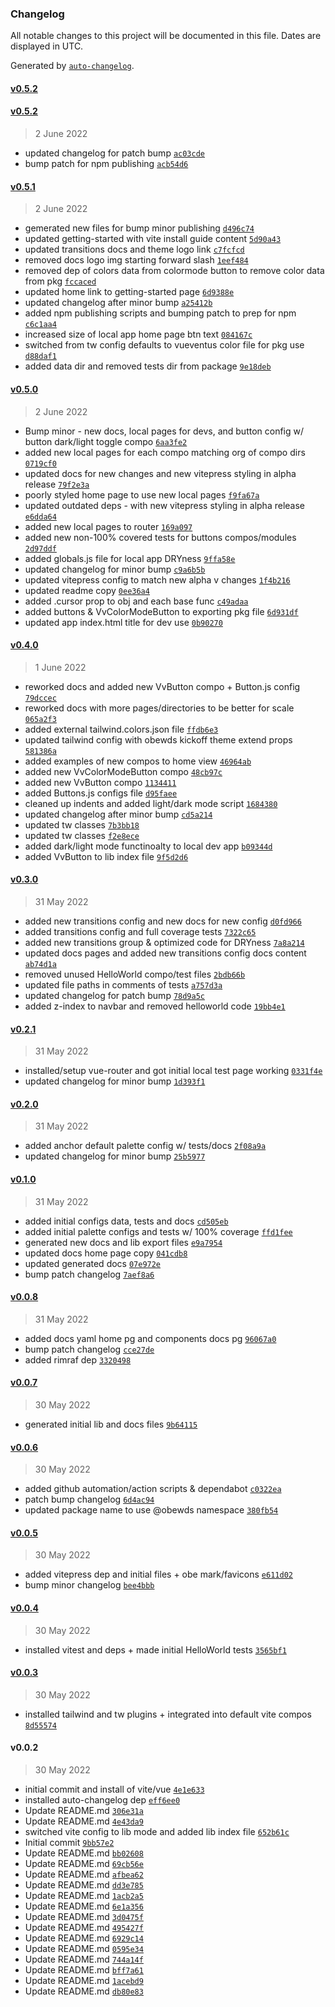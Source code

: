 ### Changelog

All notable changes to this project will be documented in this file. Dates are displayed in UTC.

Generated by [`auto-changelog`](https://github.com/CookPete/auto-changelog).

#### [v0.5.2](https://github.com/obewds/vueventus/compare/v0.5.2...v0.5.2)

#### [v0.5.2](https://github.com/obewds/vueventus/compare/v0.5.1...v0.5.2)

> 2 June 2022

- updated changelog for patch bump [`ac03cde`](https://github.com/obewds/vueventus/commit/ac03cdefcc1f4d7bc7b3a62a2e4d23f9750020be)
- bump patch for npm publishing [`acb54d6`](https://github.com/obewds/vueventus/commit/acb54d61fb1d48617e8696b5ad931e53e0cc97b5)

#### [v0.5.1](https://github.com/obewds/vueventus/compare/v0.5.0...v0.5.1)

> 2 June 2022

- gemerated new files for bump minor publishing [`d496c74`](https://github.com/obewds/vueventus/commit/d496c74f4c91ebdffb0d0f5c6313f0e86b731ecb)
- updated getting-started with vite install guide content [`5d90a43`](https://github.com/obewds/vueventus/commit/5d90a43960b89a03fe58a0e164c82d52366fd9a2)
- updated transitions docs and theme logo link [`c7fcfcd`](https://github.com/obewds/vueventus/commit/c7fcfcd193fb099d3720006c7f36617163c20650)
- removed docs logo img starting forward slash [`1eef484`](https://github.com/obewds/vueventus/commit/1eef4842ac1f8ece99fe021b8d759ff748f21fc1)
- removed dep of colors data from colormode button to remove color data from pkg [`fccaced`](https://github.com/obewds/vueventus/commit/fccacedcd856c0354e2cf016b558efc9e0461e5b)
- updated home link to getting-started page [`6d9388e`](https://github.com/obewds/vueventus/commit/6d9388e8685688576de6a8453dc90bde42cc14e8)
- updated changelog after minor bump [`a25412b`](https://github.com/obewds/vueventus/commit/a25412b08f2755bc32b84e6ed7ee6e32af063197)
- added npm publishing scripts and bumping patch to prep for npm [`c6c1aa4`](https://github.com/obewds/vueventus/commit/c6c1aa4a7c37cd73a293b6a51c47bb118c93b34b)
- increased size of local app home page btn text [`084167c`](https://github.com/obewds/vueventus/commit/084167c18eae571f49849cd771071ff3d6f237e6)
- switched from tw config defaults to vueventus color file for pkg use [`d88daf1`](https://github.com/obewds/vueventus/commit/d88daf15a4d9c58a9f29359e89898b8446d424d2)
- added data dir and removed tests dir from package [`9e18deb`](https://github.com/obewds/vueventus/commit/9e18debc13b8e79256a60681d03e9241ac523967)

#### [v0.5.0](https://github.com/obewds/vueventus/compare/v0.4.0...v0.5.0)

> 2 June 2022

- Bump minor - new docs, local pages for devs, and button config w/ button dark/light toggle compo [`6aa3fe2`](https://github.com/obewds/vueventus/commit/6aa3fe21d94ea91436f255d348d6d20990d81b7b)
- added new local pages for each compo matching org of compo dirs [`0719cf0`](https://github.com/obewds/vueventus/commit/0719cf0bb91191ebf945de7a8f3109a576c35f61)
- updated docs for new changes and new vitepress styling in alpha release [`79f2e3a`](https://github.com/obewds/vueventus/commit/79f2e3a6d16cbad002495a44b7bcc7b0555364e3)
- poorly styled home page to use new local pages [`f9fa67a`](https://github.com/obewds/vueventus/commit/f9fa67ae8fa1ecce68be9da1decf0ebfd076f3e0)
- updated outdated deps - with new vitepress styling in alpha release [`e6dda64`](https://github.com/obewds/vueventus/commit/e6dda64d1b60c8a5201b5d67336a9af8b371043d)
- added new local pages to router [`169a097`](https://github.com/obewds/vueventus/commit/169a0972676465f2e7fa6d39b71098273f11b480)
- added new non-100% covered tests for buttons compos/modules [`2d97ddf`](https://github.com/obewds/vueventus/commit/2d97ddf92401603647dc5e6c4ddb1f99d780c29d)
- added globals.js file for local app DRYness [`9ffa58e`](https://github.com/obewds/vueventus/commit/9ffa58ecaec2856d4647f1d87871b16ffb0fd738)
- updated changelog for minor bump [`c9a6b5b`](https://github.com/obewds/vueventus/commit/c9a6b5bac9a7583e08e06351ade744fee74bbe41)
- updated vitepress config to match new alpha v changes [`1f4b216`](https://github.com/obewds/vueventus/commit/1f4b2168dd018538d0011240b611507c7118d56c)
- updated readme copy [`0ee36a4`](https://github.com/obewds/vueventus/commit/0ee36a4cd3abff27bd8e1e9b99507a82c07bf73c)
- added .cursor prop to obj and each base func [`c49adaa`](https://github.com/obewds/vueventus/commit/c49adaa2b2f6d56ec86c67c5eb37eec8ed32ac2c)
- added buttons & VvColorModeButton to exporting pkg file [`6d931df`](https://github.com/obewds/vueventus/commit/6d931dfc057e330b303c5ea948ac01e89c581aa4)
- updated app index.html title for dev use [`0b90270`](https://github.com/obewds/vueventus/commit/0b902700bddee7fa0e47f34f7570426e1dd48084)

#### [v0.4.0](https://github.com/obewds/vueventus/compare/v0.3.0...v0.4.0)

> 1 June 2022

- reworked docs and added new VvButton compo + Button.js config [`79dccec`](https://github.com/obewds/vueventus/commit/79dcceca5666c3634f1406f12d4e6885f7134c1b)
- reworked docs with more pages/directories to be better for scale [`065a2f3`](https://github.com/obewds/vueventus/commit/065a2f39bd3a188a5e16e70615f663e0f118fdc8)
- added external tailwind.colors.json file [`ffdb6e3`](https://github.com/obewds/vueventus/commit/ffdb6e33c228690e325238aa625bc2bc0f8bcd03)
- updated tailwind config with obewds kickoff theme extend props [`581386a`](https://github.com/obewds/vueventus/commit/581386a91276f9af9f9fd7dc18bdbd908bdcb92e)
- added examples of new compos to home view [`46964ab`](https://github.com/obewds/vueventus/commit/46964ab311240d313cef6194b0afb5459b49d35f)
- added new VvColorModeButton compo [`48cb97c`](https://github.com/obewds/vueventus/commit/48cb97cc48b04afc7a685d43224b03ea5a69066d)
- added new VvButton compo [`1134411`](https://github.com/obewds/vueventus/commit/1134411c5fb23fda12e173a451f92a15d7659f2a)
- added Buttons.js configs file [`d95faee`](https://github.com/obewds/vueventus/commit/d95faee699d15d0968b7c4c7a6d9633010c71a0b)
- cleaned up indents and added light/dark mode script [`1684380`](https://github.com/obewds/vueventus/commit/16843806407ea0ff60829edb9584e12215e0244e)
- updated changelog after minor bump [`cd5a214`](https://github.com/obewds/vueventus/commit/cd5a214eca2f7e0696c81b3e62159153c5a376a3)
- updated tw classes [`7b3bb18`](https://github.com/obewds/vueventus/commit/7b3bb18c368698e63296fdfbe7634283d5626ac3)
- updated tw classes [`f2e8ece`](https://github.com/obewds/vueventus/commit/f2e8ece782d192a2dd9a53cc3ae8fd81a8e719ad)
- added dark/light mode functinoalty to local dev app [`b09344d`](https://github.com/obewds/vueventus/commit/b09344dd4c53952f9d5d7728ff7a69361b5e2c4b)
- added VvButton to lib index file [`9f5d2d6`](https://github.com/obewds/vueventus/commit/9f5d2d61430d2e08c08269b3cb040d1e6ce5486a)

#### [v0.3.0](https://github.com/obewds/vueventus/compare/v0.2.1...v0.3.0)

> 31 May 2022

- added new transitions config and new docs for new config [`d0fd966`](https://github.com/obewds/vueventus/commit/d0fd9664e8efe4dbfa24f3dbe7671e1b7e3cec45)
- added transitions config and full coverage tests [`7322c65`](https://github.com/obewds/vueventus/commit/7322c655973dd15b0b2789b821037bd54282c91e)
- added new transitions group & optimized code for DRYness [`7a8a214`](https://github.com/obewds/vueventus/commit/7a8a2144826fae77d259be2df062d7f82e7cd637)
- updated docs pages and added new transitions config docs content [`ab74d1a`](https://github.com/obewds/vueventus/commit/ab74d1ab2541ae420220d7f031e846cf48ecaf64)
- removed unused HelloWorld compo/test files [`2bdb66b`](https://github.com/obewds/vueventus/commit/2bdb66bc91274b8e1bb4f88d4158b6d1ef203fab)
- updated file paths in comments of tests [`a757d3a`](https://github.com/obewds/vueventus/commit/a757d3a0c48029df7e667d8d19cbcf2002ed66ec)
- updated changelog for patch bump [`78d9a5c`](https://github.com/obewds/vueventus/commit/78d9a5c02430bef5ce8cadf12c5b60edb5a89dba)
- added z-index to navbar and removed helloworld code [`19bb4e1`](https://github.com/obewds/vueventus/commit/19bb4e1671d562ef6e74a64bdaa7e7d97f7dda09)

#### [v0.2.1](https://github.com/obewds/vueventus/compare/v0.2.0...v0.2.1)

> 31 May 2022

- installed/setup vue-router and got initial local test page working [`0331f4e`](https://github.com/obewds/vueventus/commit/0331f4ec9a131dbaded7a2ef7e1b385c8bb00c38)
- updated changelog for minor bump [`1d393f1`](https://github.com/obewds/vueventus/commit/1d393f1e9c532e318425e452e09a888ac2e480c0)

#### [v0.2.0](https://github.com/obewds/vueventus/compare/v0.1.0...v0.2.0)

> 31 May 2022

- added anchor default palette config w/ tests/docs [`2f08a9a`](https://github.com/obewds/vueventus/commit/2f08a9a49bcb2019bf0bde3c769af8dabbee942a)
- updated changelog for minor bump [`25b5977`](https://github.com/obewds/vueventus/commit/25b597747afe3c9c427123654d2bc6e080ff3a26)

#### [v0.1.0](https://github.com/obewds/vueventus/compare/v0.0.8...v0.1.0)

> 31 May 2022

- added initial configs data, tests and docs [`cd505eb`](https://github.com/obewds/vueventus/commit/cd505ebb3a1551734a5db5871f2aafde767d2dd9)
- added initial palette configs and tests w/ 100% coverage [`ffd1fee`](https://github.com/obewds/vueventus/commit/ffd1feebfebc2332c7262569a3774ba2711f3ebc)
- generated new docs and lib export files [`e9a7954`](https://github.com/obewds/vueventus/commit/e9a7954eb627ac5ea3f0542f5112f409154ee84c)
- updated docs home page copy [`041cdb8`](https://github.com/obewds/vueventus/commit/041cdb8637992f354132646e61a36c3899036ea3)
- updated generated docs [`07e972e`](https://github.com/obewds/vueventus/commit/07e972ea378f49983f1ae79dde6b302eaa070c74)
- bump patch changelog [`7aef8a6`](https://github.com/obewds/vueventus/commit/7aef8a6ac0338b50f56424ef97df70df66b48649)

#### [v0.0.8](https://github.com/obewds/vueventus/compare/v0.0.7...v0.0.8)

> 31 May 2022

- added docs yaml home pg and components docs pg [`96067a0`](https://github.com/obewds/vueventus/commit/96067a0b734562f4cbac083d7fd79a8275f88801)
- bump patch changelog [`cce27de`](https://github.com/obewds/vueventus/commit/cce27dedb207f131bfe8cbe908185a2f371ec41e)
- added rimraf dep [`3320498`](https://github.com/obewds/vueventus/commit/332049873ee6093b921267bb42650c475ceaad5c)

#### [v0.0.7](https://github.com/obewds/vueventus/compare/v0.0.6...v0.0.7)

> 30 May 2022

- generated initial lib and docs files [`9b64115`](https://github.com/obewds/vueventus/commit/9b641152b8fb6b717fcea8a741296af9dca84c29)

#### [v0.0.6](https://github.com/obewds/vueventus/compare/v0.0.5...v0.0.6)

> 30 May 2022

- added github automation/action scripts & dependabot [`c0322ea`](https://github.com/obewds/vueventus/commit/c0322eaec39ff4766964040415ca50d36489ae4a)
- patch bump changelog [`6d4ac94`](https://github.com/obewds/vueventus/commit/6d4ac9467c2d7a64be8e196c31772f336c3ac7de)
- updated package name to use @obewds namespace [`380fb54`](https://github.com/obewds/vueventus/commit/380fb54d45c6c7a160703e9863548d67418655c5)

#### [v0.0.5](https://github.com/obewds/vueventus/compare/v0.0.4...v0.0.5)

> 30 May 2022

- added vitepress dep and initial files + obe mark/favicons [`e611d02`](https://github.com/obewds/vueventus/commit/e611d024ece66e0097d5d40f595594bd7c7835ac)
- bump minor changelog [`bee4bbb`](https://github.com/obewds/vueventus/commit/bee4bbb5bf1b3c522c7d15ff6c3445f70e4f4092)

#### [v0.0.4](https://github.com/obewds/vueventus/compare/v0.0.3...v0.0.4)

> 30 May 2022

- installed vitest and deps + made initial HelloWorld tests [`3565bf1`](https://github.com/obewds/vueventus/commit/3565bf1e4479b3e7bd77931a7c13d96829cf1fd0)

#### [v0.0.3](https://github.com/obewds/vueventus/compare/v0.0.2...v0.0.3)

> 30 May 2022

- installed tailwind and tw plugins + integrated into default vite compos [`8d55574`](https://github.com/obewds/vueventus/commit/8d55574ac3e25dd5f51431d87678a7b102f9c1e7)

#### v0.0.2

> 30 May 2022

- initial commit and install of vite/vue [`4e1e633`](https://github.com/obewds/vueventus/commit/4e1e63351170aee20923e68eb88171465ba40f9a)
- installed auto-changelog dep [`eff6ee0`](https://github.com/obewds/vueventus/commit/eff6ee0ce2e4db1a5a270cfb8e4b3caa4e25d358)
- Update README.md [`306e31a`](https://github.com/obewds/vueventus/commit/306e31a37c4332528603c0ddb2a2c7f66f98bc9e)
- Update README.md [`4e43da9`](https://github.com/obewds/vueventus/commit/4e43da9e3685a42125b6eca49efee977e76dc805)
- switched vite config to lib mode and added lib index file [`652b61c`](https://github.com/obewds/vueventus/commit/652b61cc13a91b7a6e1f6e412df0256dbea28f59)
- Initial commit [`9bb57e2`](https://github.com/obewds/vueventus/commit/9bb57e2c9d7f3c577152e27667b0dc7012e08f6c)
- Update README.md [`bb02608`](https://github.com/obewds/vueventus/commit/bb02608313f7670f2645d4bbf8b64c290553f841)
- Update README.md [`69cb56e`](https://github.com/obewds/vueventus/commit/69cb56ed520075a4827a6116712df816a587571e)
- Update README.md [`afbea62`](https://github.com/obewds/vueventus/commit/afbea622a64245a893ac2d8c23092b41ae2c9d40)
- Update README.md [`dd3e785`](https://github.com/obewds/vueventus/commit/dd3e785afba0b68d61d83412f072dc11e2a1742b)
- Update README.md [`1acb2a5`](https://github.com/obewds/vueventus/commit/1acb2a5489ddb5e0f833efaee9142d870a82020d)
- Update README.md [`6e1a356`](https://github.com/obewds/vueventus/commit/6e1a356a2354ec1fcf7d476bc3e2053244b8b8af)
- Update README.md [`3d0475f`](https://github.com/obewds/vueventus/commit/3d0475f45b96c1b50e717c7065d68a861c0da20d)
- Update README.md [`495427f`](https://github.com/obewds/vueventus/commit/495427fea48a9ea698038a9bd656a4736edd44e3)
- Update README.md [`6929c14`](https://github.com/obewds/vueventus/commit/6929c148ac66124fa018d364ad63d662470dc6c4)
- Update README.md [`0595e34`](https://github.com/obewds/vueventus/commit/0595e3488e0c8e26ab0c335c2aa9e27a3be92692)
- Update README.md [`744a14f`](https://github.com/obewds/vueventus/commit/744a14f8660518da9318963d2176bfc77a9db732)
- Update README.md [`bff7a61`](https://github.com/obewds/vueventus/commit/bff7a61640743e6175f76584e1a307280e3562f3)
- Update README.md [`1acebd9`](https://github.com/obewds/vueventus/commit/1acebd90cd4df98ed4d35bbf2ea1157fd5c0033a)
- Update README.md [`db80e83`](https://github.com/obewds/vueventus/commit/db80e8391fddefbc8695d4afd70e600db2b4cc42)
